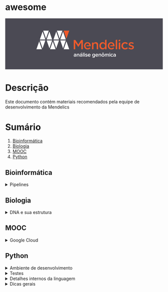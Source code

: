 # awesome

![icon](icon.png)

# Descrição

Este documento contém materiais recomendados pela equipe de desenvolvimento da Mendelics

# Sumário

1. [Bioinformática](#bioinformática)
1. [Biologia](#biologia)
1. [MOOC](#mooc)
1. [Python](#python)

## Bioinformática

<details><summary>Pipelines</summary>

* [GATK workflows](https://github.com/gatk-workflows/)
    * [gatk4-genome-processing-pipeline](https://github.com/gatk-workflows/gatk4-genome-processing-pipeline)

</details>

## Biologia

<details><summary>DNA e sua estrutura</summary>

* [DNA Structure and Replication: Crash Course Biology #10](https://www.youtube.com/watch?v=8kK2zwjRV0M)
* [DNA, Hot Pockets, & The Longest Word Ever: Crash Course Biology #11](https://www.youtube.com/watch?v=itsb2SqR-R0)
* [DNA | Biomolecules | MCAT | Khan Academy](https://youtu.be/AmOO4j0E408)
* [Classical genetics](https://www.khanacademy.org/science/high-school-biology/hs-classical-genetics)

</details>

## MOOC

<details><summary>Google Cloud</summary>

* [Google Cloud Platform Fundamentals: Core Infrastructure](https://www.coursera.org/learn/gcp-fundamentals)

</details>

## Python

<details><summary>Ambiente de desenvolvimento</summary>

* [Guia definitivo para organizar meu ambiente Python](https://medium.com/welcome-to-the-django/guia-definitivo-para-organizar-meu-ambiente-python-a16e2479b753)
* [What Is Pip? A Guide for New Pythonistas](https://realpython.com/what-is-pip/)
* [virtualenv: ambientes virtuais para desenvolvimento](https://pythonhelp.wordpress.com/2012/10/17/virtualenv-ambientes-virtuais-para-desenvolvimento/)
* [Simplify Your Python Developer Environment](https://medium.com/homeaway-tech-blog/simplify-your-python-developer-environment-aba90f32dddb)

</details>

<details><summary>Testes</summary>

* [Monkey Patching in Python: Explained with Examples](https://thecodebits.com/monkey-patching-in-python-explained-with-examples/)
* [Four tools for testing your Python code](https://www.tjelvarolsson.com/blog/four-tools-for-testing-your-python-code/)
* [Understanding the Python Mock Object Library](https://realpython.com/python-mock-library/)
* [Mock vs MagicMock](https://stackoverflow.com/questions/17181687/mock-vs-magicmock)
* [5 libs essenciais para testes unitários Python](https://blog.paulagrangeiro.com.br/5-libs-essenciais-para-testes-unit%C3%A1rios-python-f2ba8326e76a)

</details>

<details><summary>Detalhes internos da linguagem</summary>

* [Is Python pass-by-reference or pass-by-value?](https://robertheaton.com/2014/02/09/pythons-pass-by-object-reference-as-explained-by-philip-k-dick/)
* [Garbage collection in Python: things you need to know](https://rushter.com/blog/python-garbage-collector/)

</details>

<details><summary>Dicas gerais</summary>

* [How to Write Beautiful Python Code With PEP 8](https://realpython.com/python-pep8/)
* [Buggy Python Code: The 10 Most Common Mistakes That Python Developers Make](https://www.toptal.com/python/top-10-mistakes-that-python-programmers-make)
* [The definitive guide to Python exceptions](https://julien.danjou.info/python-exceptions-guide/)
* [Python KeyError Exceptions and How to Handle Them](https://realpython.com/python-keyerror/)
* [Python List Comprehensions: Explained Visually](https://treyhunner.com/2015/12/python-list-comprehensions-now-in-color/)
* [Overusing list comprehensions and generator expressions in Python](https://treyhunner.com/2019/03/abusing-and-overusing-list-comprehensions-in-python/)
* [Overusing lambda expressions in Python](https://treyhunner.com/2018/09/stop-writing-lambda-expressions/)
* [Understanding Python's 'yield' Keyword](https://stackabuse.com/understanding-pythons-yield-keyword/)
* [How can I simplify repetitive if-elif statements?](https://stackoverflow.com/questions/61030617/how-can-i-simplify-repetitive-if-elif-statements)

</details>